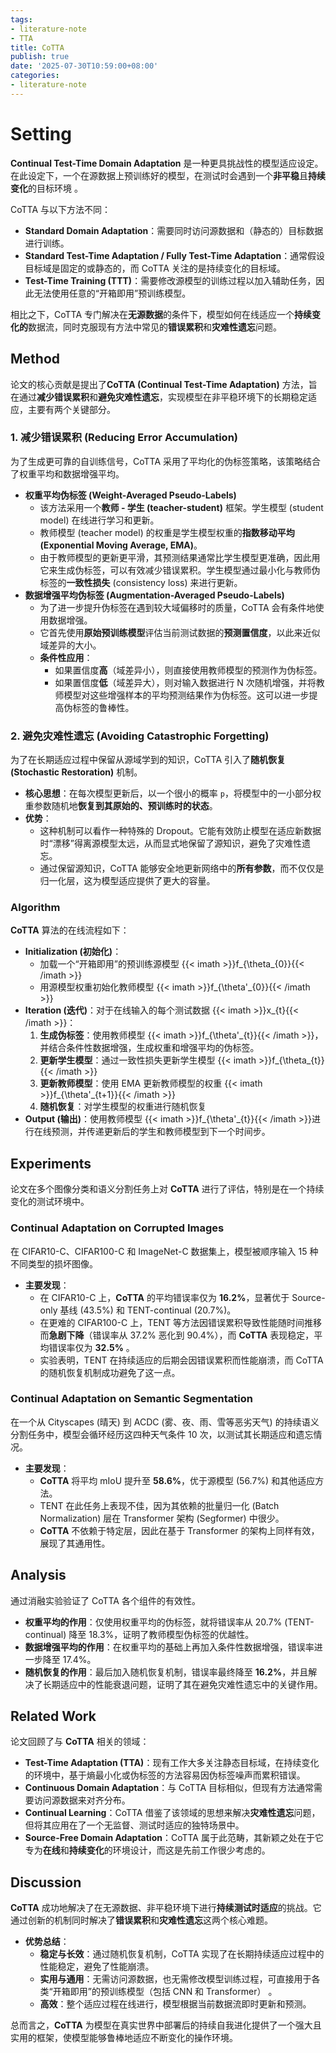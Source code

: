 ```yaml
---
tags:
- literature-note
- TTA
title: CoTTA
publish: true
date: '2025-07-30T10:59:00+08:00'
categories:
- literature-note
---
```

# Setting

**Continual Test-Time Domain Adaptation** 是一种更具挑战性的模型适应设定。在此设定下，一个在源数据上预训练好的模型，在测试时会遇到一个**非平稳**且**持续变化**的目标环境 。

CoTTA 与以下方法不同：
- **Standard Domain Adaptation**：需要同时访问源数据和（静态的）目标数据进行训练。
- **Standard Test-Time Adaptation / Fully Test-Time Adaptation**：通常假设目标域是固定的或静态的，而 CoTTA 关注的是持续变化的目标域。
- **Test-Time Training (TTT)**：需要修改源模型的训练过程以加入辅助任务，因此无法使用任意的“开箱即用”预训练模型。

相比之下，CoTTA 专门解决在**无源数据**的条件下，模型如何在线适应一个**持续变化的**数据流，同时克服现有方法中常见的**错误累积**和**灾难性遗忘**问题。

## Method

论文的核心贡献是提出了**CoTTA (Continual Test-Time Adaptation)** 方法，旨在通过**减少错误累积**和**避免灾难性遗忘**，实现模型在非平稳环境下的长期稳定适应，主要有两个关键部分。

### 1. 减少错误累积 (Reducing Error Accumulation)

为了生成更可靠的自训练信号，CoTTA 采用了平均化的伪标签策略，该策略结合了权重平均和数据增强平均。

- **权重平均伪标签 (Weight-Averaged Pseudo-Labels)** 
    - 该方法采用一个**教师 - 学生 (teacher-student)** 框架。学生模型 (student model) 在线进行学习和更新。
    - 教师模型 (teacher model) 的权重是学生模型权重的**指数移动平均 (Exponential Moving Average, EMA)**。
    - 由于教师模型的更新更平滑，其预测结果通常比学生模型更准确，因此用它来生成伪标签，可以有效减少错误累积。学生模型通过最小化与教师伪标签的**一致性损失** (consistency loss) 来进行更新。
- **数据增强平均伪标签 (Augmentation-Averaged Pseudo-Labels)**
    - 为了进一步提升伪标签在遇到较大域偏移时的质量，CoTTA 会有条件地使用数据增强。
    - 它首先使用**原始预训练模型**评估当前测试数据的**预测置信度**，以此来近似域差异的大小。
    - **条件性应用**：
        - 如果置信度**高**（域差异小），则直接使用教师模型的预测作为伪标签。
        - 如果置信度**低**（域差异大），则对输入数据进行 N 次随机增强，并将教师模型对这些增强样本的平均预测结果作为伪标签。这可以进一步提高伪标签的鲁棒性。
### 2. 避免灾难性遗忘 (Avoiding Catastrophic Forgetting)

为了在长期适应过程中保留从源域学到的知识，CoTTA 引入了**随机恢复 (Stochastic Restoration)** 机制。

- **核心思想**：在每次模型更新后，以一个很小的概率 `p`，将模型中的一小部分权重参数随机地**恢复到其原始的、预训练时的状态**。
- **优势**：
    - 这种机制可以看作一种特殊的 Dropout。它能有效防止模型在适应新数据时“漂移”得离源模型太远，从而显式地保留了源知识，避免了灾难性遗忘。
    - 通过保留源知识，CoTTA 能够安全地更新网络中的**所有参数**，而不仅仅是归一化层，这为模型适应提供了更大的容量。

### Algorithm

**CoTTA** 算法的在线流程如下：

- **Initialization (初始化)**：
    - 加载一个“开箱即用”的预训练源模型 {{< imath >}}f_{\theta_{0}}{{< /imath >}} 
    - 用源模型权重初始化教师模型 {{< imath >}}f_{\theta'_{0}}{{< /imath >}} 
- **Iteration (迭代)**：对于在线输入的每个测试数据 {{< imath >}}x_{t}{{< /imath >}}​：
    1. **生成伪标签**：使用教师模型 {{< imath >}}f_{\theta'_{t}}{{< /imath >}}​​，并结合条件性数据增强，生成权重和增强平均的伪标签。
    2. **更新学生模型**：通过一致性损失更新学生模型 {{< imath >}}f_{\theta_{t}}{{< /imath >}}
    3. **更新教师模型**：使用 EMA 更新教师模型的权重 {{< imath >}}f_{\theta'_{t+1}}{{< /imath >}}
    4. **随机恢复**：对学生模型的权重进行随机恢复
- **Output (输出)**：使用教师模型 {{< imath >}}f_{\theta'_{t}}{{< /imath >}}​​ 进行在线预测，并传递更新后的学生和教师模型到下一个时间步。

## Experiments

论文在多个图像分类和语义分割任务上对 **CoTTA** 进行了评估，特别是在一个持续变化的测试环境中。

### Continual Adaptation on Corrupted Images

在 CIFAR10-C、CIFAR100-C 和 ImageNet-C 数据集上，模型被顺序输入 15 种不同类型的损坏图像。

- **主要发现**：
    - 在 CIFAR10-C 上，**CoTTA** 的平均错误率仅为 **16.2%**，显著优于 Source-only 基线 (43.5%) 和 TENT-continual (20.7%)。
    - 在更难的 CIFAR100-C 上，TENT 等方法因错误累积导致性能随时间推移而**急剧下降**（错误率从 37.2% 恶化到 90.4%），而 **CoTTA** 表现稳定，平均错误率仅为 **32.5%** 。
    - 实验表明，TENT 在持续适应的后期会因错误累积而性能崩溃，而 CoTTA 的随机恢复机制成功避免了这一点。

### Continual Adaptation on Semantic Segmentation

在一个从 Cityscapes (晴天) 到 ACDC (雾、夜、雨、雪等恶劣天气) 的持续语义分割任务中，模型会循环经历这四种天气条件 10 次，以测试其长期适应和遗忘情况。

- **主要发现**：
    - **CoTTA** 将平均 mIoU 提升至 **58.6%**，优于源模型 (56.7%) 和其他适应方法。
    - TENT 在此任务上表现不佳，因为其依赖的批量归一化 (Batch Normalization) 层在 Transformer 架构 (Segformer) 中很少。
    - **CoTTA** 不依赖于特定层，因此在基于 Transformer 的架构上同样有效，展现了其通用性。

## Analysis

通过消融实验验证了 CoTTA 各个组件的有效性。

- **权重平均的作用**：仅使用权重平均的伪标签，就将错误率从 20.7% (TENT-continual) 降至 18.3%，证明了教师模型伪标签的优越性。
- **数据增强平均的作用**：在权重平均的基础上再加入条件性数据增强，错误率进一步降至 17.4%。
- **随机恢复的作用**：最后加入随机恢复机制，错误率最终降至 **16.2%**，并且解决了长期适应中的性能衰退问题，证明了其在避免灾难性遗忘中的关键作用。

## Related Work

论文回顾了与 **CoTTA** 相关的领域：
- **Test-Time Adaptation (TTA)**：现有工作大多关注静态目标域，在持续变化的环境中，基于熵最小化或伪标签的方法容易因伪标签噪声而累积错误。
- **Continuous Domain Adaptation**：与 CoTTA 目标相似，但现有方法通常需要访问源数据来对齐分布。
- **Continual Learning**：CoTTA 借鉴了该领域的思想来解决**灾难性遗忘**问题，但将其应用在了一个无监督、测试时适应的独特场景中。
- **Source-Free Domain Adaptation**：CoTTA 属于此范畴，其新颖之处在于它专为**在线**和**持续变化**的环境设计，而这是先前工作很少考虑的。

## Discussion

**CoTTA** 成功地解决了在无源数据、非平稳环境下进行**持续测试时适应**的挑战。它通过创新的机制同时解决了**错误累积**和**灾难性遗忘**这两个核心难题。

- **优势总结**：
    - **稳定与长效**：通过随机恢复机制，CoTTA 实现了在长期持续适应过程中的性能稳定，避免了性能崩溃。
    - **实用与通用**：无需访问源数据，也无需修改模型训练过程，可直接用于各类“开箱即用”的预训练模型（包括 CNN 和 Transformer） 。
    - **高效**：整个适应过程在线进行，模型根据当前数据流即时更新和预测。

总而言之，**CoTTA** 为模型在真实世界中部署后的持续自我进化提供了一个强大且实用的框架，使模型能够鲁棒地适应不断变化的操作环境。